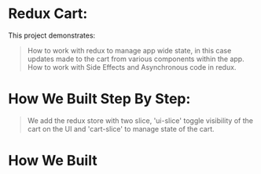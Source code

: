 # Redux Cart:

This project demonstrates:
> How to work with redux to manage app wide state, in this case updates made to the cart from various components within the app.
> How to work with Side Effects and Asynchronous code in redux.

# How We Built Step By Step:
> We add the redux store with two slice, 'ui-slice' toggle visibility of the cart on the UI and 'cart-slice' to manage state of the cart.
> 
# How We Built
